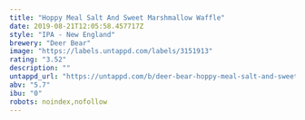 ```yaml
---
title: "Hoppy Meal Salt And Sweet Marshmallow Waffle"
date: 2019-08-21T12:05:58.457717Z
style: "IPA - New England"
brewery: "Deer Bear"
image: "https://labels.untappd.com/labels/3151913"
rating: "3.52"
description: ""
untappd_url: "https://untappd.com/b/deer-bear-hoppy-meal-salt-and-sweet-marshmallow-waffle/3151913"
abv: "5.7"
ibu: "0"
robots: noindex,nofollow
---
```

